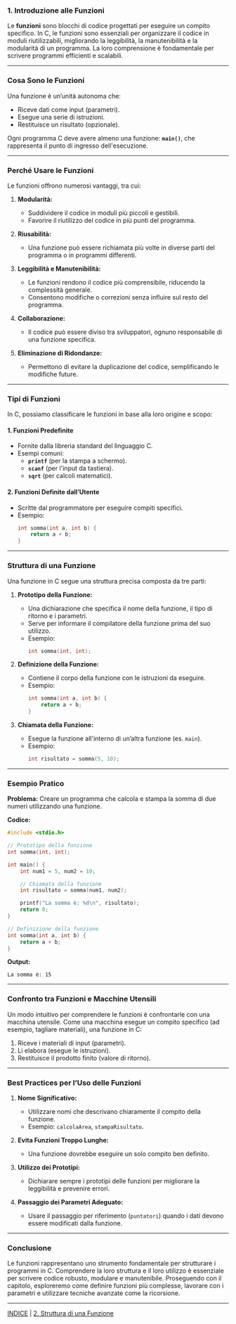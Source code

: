 ### **1. Introduzione alle Funzioni**

Le **funzioni** sono blocchi di codice progettati per eseguire un compito specifico. In C, le funzioni sono essenziali per organizzare il codice in moduli riutilizzabili, migliorando la leggibilità, la manutenibilità e la modularità di un programma. La loro comprensione è fondamentale per scrivere programmi efficienti e scalabili.

---

### **Cosa Sono le Funzioni**
Una funzione è un’unità autonoma che:
- Riceve dati come input (parametri).
- Esegue una serie di istruzioni.
- Restituisce un risultato (opzionale).

Ogni programma C deve avere almeno una funzione: **`main()`**, che rappresenta il punto di ingresso dell'esecuzione.

---

### **Perché Usare le Funzioni**
Le funzioni offrono numerosi vantaggi, tra cui:

1. **Modularità:**
   - Suddividere il codice in moduli più piccoli e gestibili.
   - Favorire il riutilizzo del codice in più punti del programma.

2. **Riusabilità:**
   - Una funzione può essere richiamata più volte in diverse parti del programma o in programmi differenti.

3. **Leggibilità e Manutenibilità:**
   - Le funzioni rendono il codice più comprensibile, riducendo la complessità generale.
   - Consentono modifiche o correzioni senza influire sul resto del programma.

4. **Collaborazione:**
   - Il codice può essere diviso tra sviluppatori, ognuno responsabile di una funzione specifica.

5. **Eliminazione di Ridondanze:**
   - Permettono di evitare la duplicazione del codice, semplificando le modifiche future.

---

### **Tipi di Funzioni**
In C, possiamo classificare le funzioni in base alla loro origine e scopo:

#### **1. Funzioni Predefinite**
- Fornite dalla libreria standard del linguaggio C.
- Esempi comuni:
  - **`printf`** (per la stampa a schermo).
  - **`scanf`** (per l'input da tastiera).
  - **`sqrt`** (per calcoli matematici).

#### **2. Funzioni Definite dall’Utente**
- Scritte dal programmatore per eseguire compiti specifici.
- Esempio:
  ```c
  int somma(int a, int b) {
      return a + b;
  }
  ```

---

### **Struttura di una Funzione**
Una funzione in C segue una struttura precisa composta da tre parti:

1. **Prototipo della Funzione:**
   - Una dichiarazione che specifica il nome della funzione, il tipo di ritorno e i parametri.
   - Serve per informare il compilatore della funzione prima del suo utilizzo.
   - Esempio:
     ```c
     int somma(int, int);
     ```

2. **Definizione della Funzione:**
   - Contiene il corpo della funzione con le istruzioni da eseguire.
   - Esempio:
     ```c
     int somma(int a, int b) {
         return a + b;
     }
     ```

3. **Chiamata della Funzione:**
   - Esegue la funzione all'interno di un’altra funzione (es. `main`).
   - Esempio:
     ```c
     int risultato = somma(5, 10);
     ```

---

### **Esempio Pratico**
**Problema:** Creare un programma che calcola e stampa la somma di due numeri utilizzando una funzione.

**Codice:**
```c
#include <stdio.h>

// Prototipo della funzione
int somma(int, int);

int main() {
    int num1 = 5, num2 = 10;

    // Chiamata della funzione
    int risultato = somma(num1, num2);

    printf("La somma è: %d\n", risultato);
    return 0;
}

// Definizione della funzione
int somma(int a, int b) {
    return a + b;
}
```

**Output:**
```
La somma è: 15
```

---

### **Confronto tra Funzioni e Macchine Utensili**
Un modo intuitivo per comprendere le funzioni è confrontarle con una macchina utensile. Come una macchina esegue un compito specifico (ad esempio, tagliare materiali), una funzione in C:
1. Riceve i materiali di input (parametri).
2. Li elabora (esegue le istruzioni).
3. Restituisce il prodotto finito (valore di ritorno).

---

### **Best Practices per l’Uso delle Funzioni**
1. **Nome Significativo:**
   - Utilizzare nomi che descrivano chiaramente il compito della funzione.
   - Esempio: `calcolaArea`, `stampaRisultato`.

2. **Evita Funzioni Troppo Lunghe:**
   - Una funzione dovrebbe eseguire un solo compito ben definito.

3. **Utilizzo dei Prototipi:**
   - Dichiarare sempre i prototipi delle funzioni per migliorare la leggibilità e prevenire errori.

4. **Passaggio dei Parametri Adeguato:**
   - Usare il passaggio per riferimento (`puntatori`) quando i dati devono essere modificati dalla funzione.

---

### **Conclusione**
Le funzioni rappresentano uno strumento fondamentale per strutturare i programmi in C. Comprendere la loro struttura e il loro utilizzo è essenziale per scrivere codice robusto, modulare e manutenibile. Proseguendo con il capitolo, esploreremo come definire funzioni più complesse, lavorare con i parametri e utilizzare tecniche avanzate come la ricorsione.

---
[INDICE](README.md) | [2. Struttura di una Funzione](<02. Struttura di una Funzione.md>)
